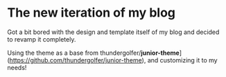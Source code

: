 # The new iteration of my blog

Got a bit bored with the design and template itself of my blog and decided to revamp it completely. 

Using the theme as a base from thundergolfer/**junior-theme**](https://github.com/thundergolfer/junior-theme), and customizing it to my needs!
